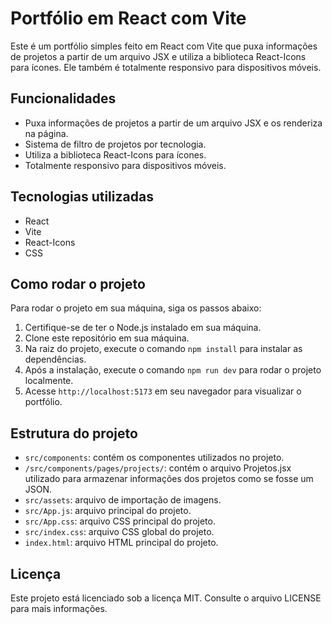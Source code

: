 # Portfólio em React com Vite

Este é um portfólio simples feito em React com Vite que puxa informações de projetos a partir de um arquivo JSX e utiliza a biblioteca React-Icons para ícones. Ele também é totalmente responsivo para dispositivos móveis.

## Funcionalidades

- Puxa informações de projetos a partir de um arquivo JSX e os renderiza na página.
- Sistema de filtro de projetos por tecnologia.
- Utiliza a biblioteca React-Icons para ícones.
- Totalmente responsivo para dispositivos móveis.

## Tecnologias utilizadas

- React
- Vite
- React-Icons
- CSS

## Como rodar o projeto

Para rodar o projeto em sua máquina, siga os passos abaixo:

1. Certifique-se de ter o Node.js instalado em sua máquina.
2. Clone este repositório em sua máquina.
3. Na raiz do projeto, execute o comando `npm install` para instalar as dependências.
4. Após a instalação, execute o comando `npm run dev` para rodar o projeto localmente.
5. Acesse `http://localhost:5173` em seu navegador para visualizar o portfólio.

## Estrutura do projeto

- `src/components`: contém os componentes utilizados no projeto.
- `/src/components/pages/projects/`: contém o arquivo Projetos.jsx utilizado para armazenar informações dos projetos como se fosse um JSON.
- `src/assets`: arquivo de importação de imagens.
- `src/App.js`: arquivo principal do projeto.
- `src/App.css`: arquivo CSS principal do projeto.
- `src/index.css`: arquivo CSS global do projeto.
- `index.html`: arquivo HTML principal do projeto.


## Licença

Este projeto está licenciado sob a licença MIT. Consulte o arquivo LICENSE para mais informações.
